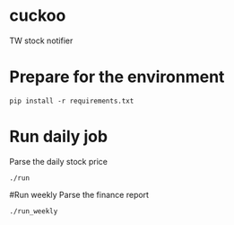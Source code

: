 cuckoo
======

TW stock notifier

# Prepare for the environment
```
pip install -r requirements.txt
```

# Run daily job
Parse the daily stock price
```
./run
```

#Run weekly
Parse the finance report
```
./run_weekly
```
